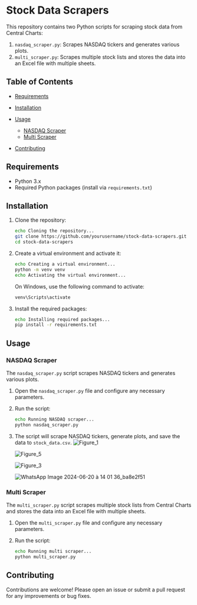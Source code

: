 # Stock Data Scrapers

This repository contains two Python scripts for scraping stock data from Central Charts:
1. `nasdaq_scraper.py`: Scrapes NASDAQ tickers and generates various plots.
2. `multi_scraper.py`: Scrapes multiple stock lists and stores the data into an Excel file with multiple sheets.

## Table of Contents
- [Requirements](#requirements)
- [Installation](#installation)
- [Usage](#usage)
  - [NASDAQ Scraper](#nasdaq-scraper)
  - [Multi Scraper](#multi-scraper)

- [Contributing](#contributing)


## Requirements
- Python 3.x
- Required Python packages (install via `requirements.txt`)

## Installation

1. Clone the repository:

    ```sh
    echo Cloning the repository...
    git clone https://github.com/yourusername/stock-data-scrapers.git
    cd stock-data-scrapers
    ```

2. Create a virtual environment and activate it:

    ```sh
    echo Creating a virtual environment...
    python -m venv venv
    echo Activating the virtual environment...
    ```

    On Windows, use the following command to activate:
    ```sh
    venv\Scripts\activate
    ```

3. Install the required packages:

    ```sh
    echo Installing required packages...
    pip install -r requirements.txt
    ```

## Usage

### NASDAQ Scraper

The `nasdaq_scraper.py` script scrapes NASDAQ tickers and generates various plots.

1. Open the `nasdaq_scraper.py` file and configure any necessary parameters.
2. Run the script:

    ```sh
    echo Running NASDAQ scraper...
    python nasdaq_scraper.py
    ```

3. The script will scrape NASDAQ tickers, generate plots, and save the data to `stock_data.csv`.
   ![Figure_1](https://github.com/AdamHassouni/Central_charts_scraper/assets/122727246/f95668d3-22b9-43f5-abc6-2d82fd0881d4)

   ![Figure_5](https://github.com/AdamHassouni/Central_charts_scraper/assets/122727246/71dc0919-61f6-4ce5-8a36-2bc6c112ab64)

   ![Figure_3](https://github.com/AdamHassouni/Central_charts_scraper/assets/122727246/4df3fe58-52fa-4787-adbb-10361cd6c297)

   ![WhatsApp Image 2024-06-20 à 14 01 36_ba8e2f51](https://github.com/AdamHassouni/Central_charts_scraper/assets/122727246/0cf17cfa-bf7d-4284-bc36-392e494f28df)


### Multi Scraper



The `multi_scraper.py` script scrapes multiple stock lists from Central Charts and stores the data into an Excel file with multiple sheets.

1. Open the `multi_scraper.py` file and configure any necessary parameters.
2. Run the script:

    ```sh
    echo Running multi scraper...
    python multi_scraper.py
    ```

## Contributing

Contributions are welcome! Please open an issue or submit a pull request for any improvements or bug fixes.
